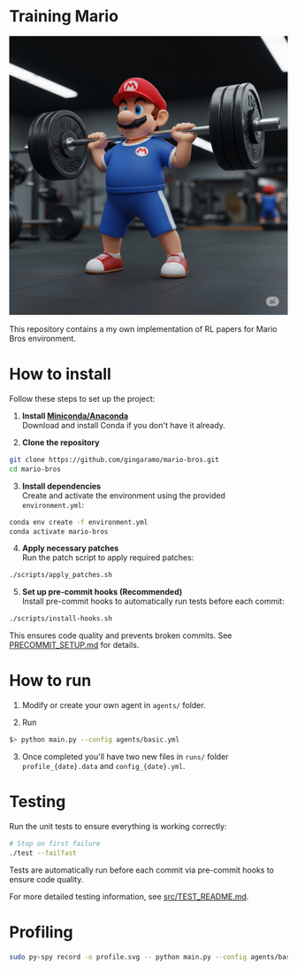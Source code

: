# Training Mario

![mario](./media/images/training_mario.png)

This repository contains a my own implementation of RL papers for Mario Bros environment.

# How to install

Follow these steps to set up the project:

1. **Install [Miniconda/Anaconda](https://docs.conda.io/en/latest/miniconda.html)**  
  Download and install Conda if you don't have it already.

2. **Clone the repository**  
  ```bash
  git clone https://github.com/gingaramo/mario-bros.git
  cd mario-bros
  ```

3. **Install dependencies**  
  Create and activate the environment using the provided `environment.yml`:
  ```bash
  conda env create -f environment.yml
  conda activate mario-bros
  ```

4. **Apply necessary patches**  
  Run the patch script to apply required patches:
  ```bash
  ./scripts/apply_patches.sh
  ```

5. **Set up pre-commit hooks (Recommended)**  
  Install pre-commit hooks to automatically run tests before each commit:
  ```bash
  ./scripts/install-hooks.sh
  ```
  This ensures code quality and prevents broken commits. See [PRECOMMIT_SETUP.md](PRECOMMIT_SETUP.md) for details.

# How to run

1) Modify or create your own agent in `agents/` folder.

2) Run

```bash
$> python main.py --config agents/basic.yml
```

3) Once completed you'll have two new files in `runs/` folder `profile_{date}.data` and `config_{date}.yml`.

# Testing

Run the unit tests to ensure everything is working correctly:

```bash
# Stop on first failure
./test --failfast
```

Tests are automatically run before each commit via pre-commit hooks to ensure code quality.

For more detailed testing information, see [src/TEST_README.md](src/TEST_README.md).

# Profiling

```bash
sudo py-spy record -o profile.svg -- python main.py --config agents/basic.yaml
```
